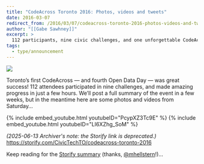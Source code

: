 ```yaml
---
title: "CodeAcross Toronto 2016: Photos, videos and tweets"
date: 2016-03-07
redirect_from: /2016/03/07/codeacross-toronto-2016-photos-videos-and-tweets/
author: "[[Gabe Sawhney]]"
excerpt: >
  112 participants, nine civic challenges, and one unforgettable CodeAcross — relive Toronto’s first Open Data Day with photos, videos, and highlights.
tags:
  - type/announcement
---
```

![](/assets/images/announcements/codeacross-toronto-2016-recap/CcymBqAXEAAmQSu.jpg)

Toronto’s first CodeAcross — and fourth Open Data Day — was great success! 112 attendees participated in nine challenges, and made amazing progress in just a few hours. We’ll post a full summary of the event in a few weeks, but in the meantime here are some photos and videos from Saturday…

{% include embed_youtube.html youtubeID="PcypXZ3Tc9E" %}
{% include embed_youtube.html youtubeID="Ll6XZhg_SoM" %}

*(2025-06-13 Archiver's note: the Storify link is deprecated.)*
https://storify.com/CivicTechTO/codeacross-toronto-2016

Keep reading for the [Storify summary](https://storify.com/CivicTechTO/codeacross-toronto-2016) (thanks, [@mhellstern](https://twitter.com/mhellstern)!)…